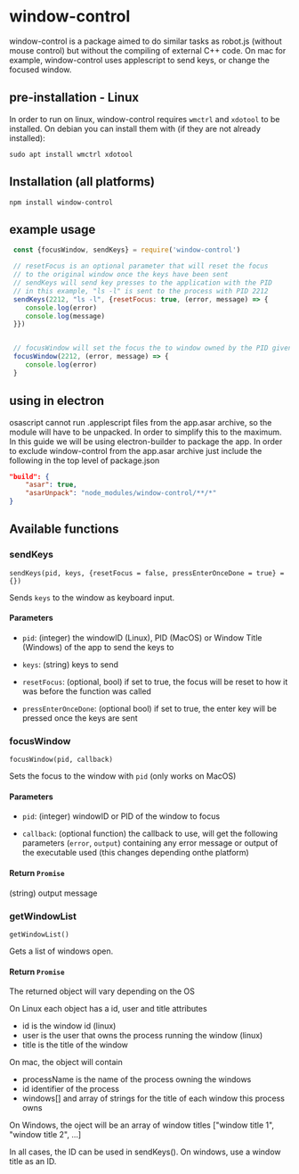 # window-control

window-control is a package aimed to do similar tasks as robot.js (without mouse control) but without the compiling of external C++ code.
On mac for example, window-control uses applescript to send keys, or change the focused window.

## pre-installation - Linux

In order to run on linux, window-control requires ```wmctrl``` and ```xdotool``` to be installed. On debian you can install them with (if they are not already installed):

```
sudo apt install wmctrl xdotool
```

## Installation (all platforms)

```
npm install window-control
```

## example usage

```javascript
 const {focusWindow, sendKeys} = require('window-control')

 // resetFocus is an optional parameter that will reset the focus 
 // to the original window once the keys have been sent
 // sendKeys will send key presses to the application with the PID
 // in this example, "ls -l" is sent to the process with PID 2212
 sendKeys(2212, "ls -l", {resetFocus: true, (error, message) => {
    console.log(error)
    console.log(message)
 }})


 // focusWindow will set the focus the to window owned by the PID given (in this case 2212)
 focusWindow(2212, (error, message) => {
    console.log(error)
 }
 ```

## using in electron

osascript cannot run .applescript files from the app.asar archive, so the module will have to be unpacked. 
In order to simplify this to the maximum. In this guide we will be using electron-builder to package the app.
In order to exclude window-control from the app.asar archive just include the following in the top level of package.json

```JSON
"build": {
    "asar": true,
    "asarUnpack": "node_modules/window-control/**/*"
}
 ```

## Available functions

### sendKeys

```sendKeys(pid, keys, {resetFocus = false, pressEnterOnceDone = true} = {})```

Sends ```keys``` to the window as keyboard input.

#### Parameters

- ```pid```: (integer) the windowID (Linux), PID (MacOS) or Window Title (Windows) of the app to send the keys to 

- ```keys```: (string) keys to send

- ```resetFocus```: (optional, bool) if set to true, the focus will be reset to how it was before the function was called

- ```pressEnterOnceDone```: (optional bool) if set to true, the enter key will be pressed once the keys are sent

### focusWindow

```focusWindow(pid, callback)```

Sets the focus to the window with ```pid``` (only works on MacOS)

#### Parameters

- ```pid```: (integer) windowID or PID of the window to focus

- ```callback```: (optional function) the callback to use, will get the following parameters (```error```, ```output```) containing any error message or output of the executable used (this changes depending onthe platform)

#### Return ```Promise```

(string) output message

### getWindowList

```getWindowList()```

Gets a list of windows open.

#### Return ```Promise```

The returned object will vary depending on the OS

On Linux each object has a id, user and title attributes

- id is the window id (linux)
- user is the user that owns the process running the window (linux)
- title is the title of the window

On mac, the object will contain

- processName is the name of the process owning the windows
- id identifier of the process
- windows[] and array of strings for the title of each window this process owns

On Windows, the oject will be an array of window titles
["window title 1", "window title 2", ...]

In all cases, the ID can be used in sendKeys(). On windows, use a window title as an ID.
